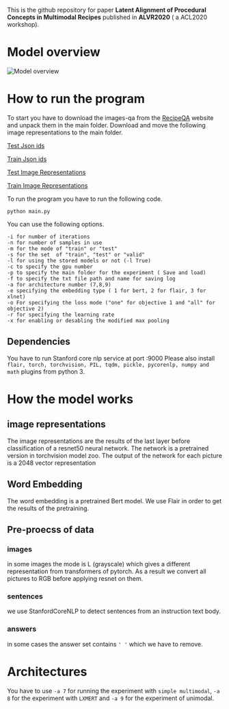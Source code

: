 

This is the github repository for paper **Latent Alignment of Procedural Concepts in Multimodal Recipes** published in **ALVR2020** ( a ACL2020 workshop). 

# Model overview
![Model overview](https://www.dropbox.com/s/gaa6crusmr4nkbw/model.png?dl=0)
# How to run the program
To start you have to download the images-qa from the [RecipeQA](https://hucvl.github.io/recipeqa/) website and unpack them in the main folder.
Download and move the following image representations to the main folder.

[Test Json ids](https://drive.google.com/file/d/1y3F4baVJ7g_IZkJm4ZyA5eu6ltnyEFDL/view?usp=sharing)

[Train Json ids](https://drive.google.com/file/d/1ARBJ3cLXdEPMC9YXtcmUv39iR2fzUc7j/view?usp=sharing)

[Test Image Representations](https://drive.google.com/file/d/1gu-nxCNQxLI3cyQvHRz6FX6RKNPqZEt2/view?usp=sharing)

[Train Image Representations](https://drive.google.com/file/d/1yiiYaJ2qJgqG-JWaOfCMzYQprLJ5DDLJ/view?usp=sharing)

To run the program you have to run the following code.

    python main.py
You can use the following options.

    -i for number of iterations
    -n for number of samples in use
    -m for the mode of "train" or "test"
    -s for the set  of "train", "test" or "valid"
    -l for using the stored models or not (-l True)
    -c to specify the gpu number
    -p to specify the main folder for the experiment ( Save and load)
    -f to specify the txt file path and name for saving log
    -a for architecture number (7,8,9)
    -e specifying the embedding type ( 1 for bert, 2 for flair, 3 for xlnet)
    -o For specifying the loss mode ("one" for objective 1 and "all" for objective 2)
    -r for specifying the learning rate
    -x for enabling or desabling the modified max pooling

## Dependencies
You have to run Stanford core nlp service at port :9000
Please also install 
` flair, torch, torchvision, PIL, tqdm, pickle, pycorenlp, numpy and math` plugins from python 3.

# How the model works
## image representations
The image representations are the results of the last layer before classification of a resnet50 neural network. 
The network is a pretrained version in torchvision model zoo.
The output of the network for each picture is a 2048 vector representation

## Word Embedding
The word embedding is a pretrained Bert model. We use Flair in order to get the results of the pretraining.

## Pre-proecss of data
### images
in some images the mode is L (grayscale) which gives a different representation from transformers of pytorch. As a result we convert all pictures to RGB before applying resnet on them.
### sentences
we use StanfordCoreNLP to detect sentences from an instruction text body.
### answers
in some cases the answer set contains `' '` which we have to remove.


# Architectures
You have to use `-a 7` for running the experiment with `simple multimodal`, `-a 8` for the experiment with `LXMERT` and `-a 9` for the experiment of unimodal. 

